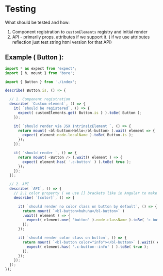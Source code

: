 # Testing

What should be tested and how:

1. Component registration to `customElements` registry and initial render
2. API - primarily props. attributes if we support it. ( if we use attributes reflection just test string html version for that API)

## Example ( Button ):

```ts
import * as expect from 'expect';
import { h, mount } from 'bore';

import { Button } from './index';

describe( Button.is, () => {

  // 1. Component registration
  describe( `Custom element`, () => {
    it( `should be registered`, () => {
      expect( customElements.get( Button.is ) ).toBe( Button );
    });

    it( `should render via JSX IntrinsicElement `, () => {
      return mount( <bl-button>Hello</bl-button> ).wait( element => {
        expect( element.node.localName ).toBe( Button.is );
      });
    });

    it( `should render `, () => {
      return mount( <Button /> ).wait(( element ) => {
        expect( element.has( '.c-button' ) ).toBe( true );
      });
    });
  });

  // 2. API
  describe( `API`, () => {
    // 2.1 color property ( we use [] brackets like in Angular to make clear what is prop and what is event)
    describe( `[color]`, () => {

      it( `should render no color class on button by default`, () => {
        return mount( `<bl-button>huhuhu</bl-button>` )
        .wait(( element ) => {
          expect( element.one( 'button' ).node.className ).toBe( 'c-button' );
        });
      });

      it( `should render color class on button`, () => {
        return mount( `<bl-button color="info"></bl-button>` ).wait(( element ) => {
          expect( element.has( '.c-button--info' ) ).toBe( true );
        });
      });
    });
  });
});
```


